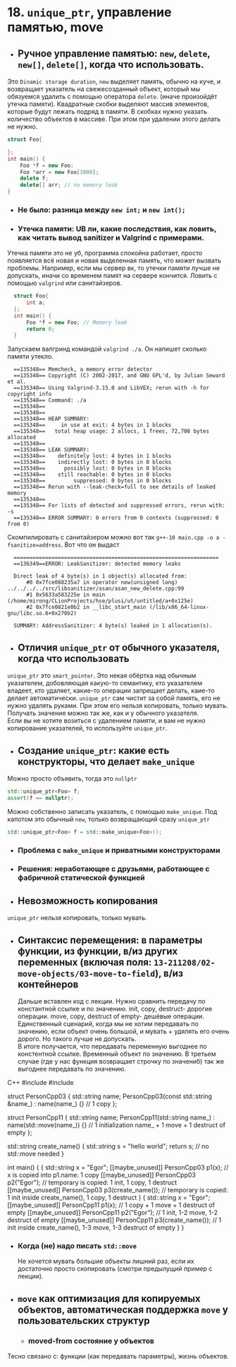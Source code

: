# 18. `unique_ptr`, управление памятью, move
* ## Ручное управление памятью: `new`, `delete`, `new[]`, `delete[]`, когда что использовать.
Это `Dinamic storage duration`, `new` выделяет память, обычно на куче, и возвращает указатель на свежесозданный объект, который мы обязуемся удалить с помощью оператора `delete`. (иначе произойдёт утечка памяти). Квадратные скобки выделяют массив элементов, которые будут лежать подряд в памяти. В скобках нужно указать количество объектов в массиве. При этом при удалении этого делать не нужно.  
```C++
struct Foo{

};
int main() {
    Foo *f = new Foo;
    Foo *arr = new Foo[1000];
    delete f;
    delete[] arr; // no memory leak
}
```
  * ### Не было: разница между `new int;` и `new int();`
  * ### Утечка памяти: UB ли, какие последствия, как ловить, как читать вывод sanitizer и Valgrind с примерами.  
  Утечка памяти это не уб, программа спокойна работает, просто появляется всё новая и новая выделенная память, что может вызвать проблемы. Например, если мы сервер вк, то утечки памяти лучше не допускать, иначи со временем памят на сервере кончится. Ловить с помощью `valgrind` или санитайзеров.  
  ```C++
    struct Foo{
        int a;
    };
    int main() {
        Foo *f = new Foo; // Memory leak
        return 0;
    }
  ```
  Запускаем валгринд командой `valgrind ./a`. Он напишет сколько памяти утекло.  
  ```
    ==135348== Memcheck, a memory error detector
    ==135348== Copyright (C) 2002-2017, and GNU GPL'd, by Julian Seward et al.
    ==135348== Using Valgrind-3.15.0 and LibVEX; rerun with -h for copyright info
    ==135348== Command: ./a
    ==135348== 
    ==135348== 
    ==135348== HEAP SUMMARY:
    ==135348==     in use at exit: 4 bytes in 1 blocks
    ==135348==   total heap usage: 2 allocs, 1 frees, 72,708 bytes allocated
    ==135348== 
    ==135348== LEAK SUMMARY:
    ==135348==    definitely lost: 4 bytes in 1 blocks
    ==135348==    indirectly lost: 0 bytes in 0 blocks
    ==135348==      possibly lost: 0 bytes in 0 blocks
    ==135348==    still reachable: 0 bytes in 0 blocks
    ==135348==         suppressed: 0 bytes in 0 blocks
    ==135348== Rerun with --leak-check=full to see details of leaked memory
    ==135348== 
    ==135348== For lists of detected and suppressed errors, rerun with: -s
    ==135348== ERROR SUMMARY: 0 errors from 0 contexts (suppressed: 0 from 0)

  ```  
  Скомпилировать с санитайзером можно вот так `g++-10 main.cpp -o a -fsanitize=address`. Вот что он выдаст  
  ```
    =================================================================
    ==136349==ERROR: LeakSanitizer: detected memory leaks

    Direct leak of 4 byte(s) in 1 object(s) allocated from:
        #0 0x7fce088235a7 in operator new(unsigned long) ../../../../src/libsanitizer/asan/asan_new_delete.cpp:99
        #1 0x5633a583225e in main (/home/mirong/CLionProjects/hse/plusi/ut/untitled/a+0x125e)
        #2 0x7fce0821e0b2 in __libc_start_main (/lib/x86_64-linux-gnu/libc.so.6+0x270b2)

    SUMMARY: AddressSanitizer: 4 byte(s) leaked in 1 allocation(s).
  ```
  
* ## Отличия `unique_ptr` от обычного указателя, когда что использовать  
`unique_ptr` это `smart_pointer`. Это некая обёртка над обычным указателем, добовляющая какую-то семантику, кто указателем владеет, кто удаляет, какие-то операции запрещает делать, каие-то делает автоматически. `unique_ptr` сам чистит за собой память, его не нужно удалять руками. При этом его нельзя копировать, только мувать. Получать значение можно так же, как и у обычного указателя.  
Если вы не хотите возиться с удалением памяти, и вам не нужно копирование указателей, то используйте `unique_ptr`.  
* ## Создание `unique_ptr`: какие есть конструкторы, что делает `make_unique`  
Можно просто объявить, тогда это `nullptr`  
```C++
std::unique_ptr<Foo> f;
assert(f == nullptr);
```
Можно собственно записать указатель, с помощью `make_unique`. Под капотом это обычный `new`, только возвращающий сразу `unique_ptr`  
```C++
std::unique_ptr<Foo> f = std::make_unique<Foo>();
```
  * ### Проблема с `make_unique` и приватными конструкторами
  * ### Решения: неработающее с друзьями, работающее с фабричной статической функцией
* ## Невозможность копирования
`unique_ptr` нельзя копировать, только мувать.  
* ## Синтаксис перемещения: в параметры функции, из функции, в/из других переменных (включая поля: `13-211208/02-move-objects/03-move-to-field`), в/из контейнеров   
  Дальше вставлен код с лекции. Нужно сравнить передачу по константной ссылке и по значению. init, copy, destruct- дорогие операции. move, copy, destruct of empty- дешёвые операции. Единственный сценарий, когда мы не хотим передавать по значению, если объект очень большой, и мувать + удялять его очень дорого. Но такого лучше не допускать.  
  В итоге получается, что передавать переменную выгоднее по констентной ссылке. Временный объект по значению. В третьем случае (где у нас функция возвращает строчку по значениб) так же выгоднее передавать по значению.  
  
C++
  #include <string>
  #include <utility>

  struct PersonCpp03 {
      std::string name;
      PersonCpp03(const std::string &name_) : name(name_) {}  // 1 copy
  };

  struct PersonCpp11 {
      std::string name;
      PersonCpp11(std::string name_) : name(std::move(name_)) {}  // 1 initialization name_ + 1 move + 1 destruct of empty
  };

  std::string create_name() {
      std::string s = "hello world";
      return s;  // no std::move needed
  }

  int main() {
      {
          std::string x = "Egor";
          [[maybe_unused]] PersonCpp03 p1(x);  // x is copied into p1.name: 1 copy
          [[maybe_unused]] PersonCpp03 p2("Egor");  // temporary is copied: 1 init, 1 copy, 1 destruct
          [[maybe_unused]] PersonCpp03 p3(create_name());  // temporary is copied: 1 init inside create_name(), 1 copy, 1 destruct
      }
      {
          std::string x = "Egor";
          [[maybe_unused]] PersonCpp11 p1(x);  // 1 copy + 1 move + 1 destruct of empty
          [[maybe_unused]] PersonCpp11 p2("Egor");  // 1 init, 1-2 move, 1-2 destruct of empty
          [[maybe_unused]] PersonCpp11 p3(create_name());  // 1 init inside create_name(), 1-3 move, 1-3 destruct of empty
      }
  }
  * ### Когда (не) надо писать `std::move`
    Не хочется мувать большие объекты лишний раз, если их достаточно просто скопировать (смотри предылущий пример с лекции).
* ## `move` как оптимизация для копируемых объектов, автоматическая поддержка `move` у пользовательских структур
  * ### moved-from состояние у объектов

Тесно связано с: функции (как передавать параметры), жизнь объектов.
